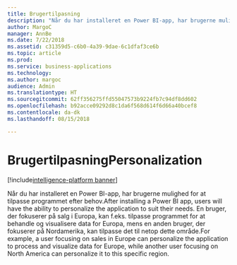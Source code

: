 ```yaml
---
title: Brugertilpasning
description: "Når du har installeret en Power BI-app, har brugerne mulighed for at tilpasse programmet efter behov."
author: MargoC
manager: AnnBe
ms.date: 7/22/2018
ms.assetid: c31359d5-c6b0-4a39-9dae-6c1dfaf3ce6b
ms.topic: article
ms.prod: 
ms.service: business-applications
ms.technology: 
ms.author: margoc
audience: Admin
ms.translationtype: HT
ms.sourcegitcommit: 62ff356275ffd55047573b9224fb7c94df8dd602
ms.openlocfilehash: b92acce09292d8c1da6f568d614f6d66a40bcef8
ms.contentlocale: da-dk
ms.lasthandoff: 08/15/2018

---
```

# <a name="personalization"></a><span data-ttu-id="63bcc-103">Brugertilpasning</span><span class="sxs-lookup"><span data-stu-id="63bcc-103">Personalization</span></span>

[!include[intelligence-platform banner](../../includes/intelligence-platform.md)]



<span data-ttu-id="63bcc-104">Når du har installeret en Power BI-app, har brugerne mulighed for at tilpasse programmet efter behov.</span><span class="sxs-lookup"><span data-stu-id="63bcc-104">After installing a Power BI app, users will have the ability to personalize the application to suit their needs.</span></span> <span data-ttu-id="63bcc-105">En bruger, der fokuserer på salg i Europa, kan f.eks. tilpasse programmet for at behandle og visualisere data for Europa, mens en anden bruger, der fokuserer på Nordamerika, kan tilpasse det til netop dette område.</span><span class="sxs-lookup"><span data-stu-id="63bcc-105">For example, a user focusing on sales in Europe can personalize the application to process and visualize data for Europe, while another user focusing on North America can personalize it to this specific region.</span></span>

